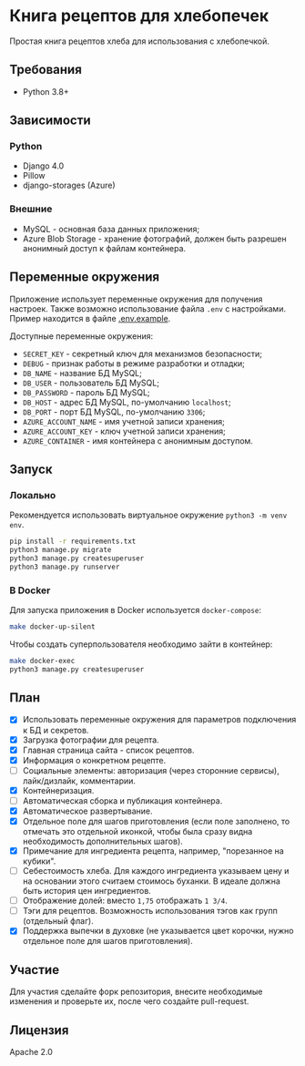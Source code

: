 # Книга рецептов для хлебопечек

Простая книга рецептов хлеба для использования с хлебопечкой.

## Требования

* Python 3.8+

## Зависимости

### Python

* Django 4.0
* Pillow
* django-storages (Azure)

### Внешние

* MySQL - основная база данных приложения;
* Azure Blob Storage - хранение фотографий, должен быть разрешен анонимный доступ к файлам контейнера.

## Переменные окружения

Приложение использует переменные окружения для получения настроек. Также возможно использование файла `.env` с настройками. Пример находится в файле [.env.example](.env.example).

Доступные переменные окружения:

* `SECRET_KEY` - секретный ключ для механизмов безопасности;
* `DEBUG` - признак работы в режиме разработки и отладки;
* `DB_NAME` - название БД MySQL;
* `DB_USER` - пользователь БД MySQL;
* `DB_PASSWORD` - пароль БД MySQL;
* `DB_HOST` - адрес БД MySQL, по-умолчанию `localhost`;
* `DB_PORT` - порт БД MySQL, по-умолчанию `3306`;
* `AZURE_ACCOUNT_NAME` - имя учетной записи хранения;
* `AZURE_ACCOUNT_KEY` - ключ учетной записи хранения;
* `AZURE_CONTAINER` - имя контейнера с анонимным доступом.

## Запуск

### Локально

Рекомендуется использовать виртуальное окружение `python3 -m venv env`.

```sh
pip install -r requirements.txt
python3 manage.py migrate
python3 manage.py createsuperuser
python3 manage.py runserver
```

### В Docker

Для запуска приложения в Docker используется `docker-compose`:

```sh
make docker-up-silent
```

Чтобы создать суперпользователя необходимо зайти в контейнер:

```sh
make docker-exec
python3 manage.py createsuperuser
```

## План

- [x] Использовать переменные окружения для параметров подключения к БД и секретов.
- [x] Загрузка фотографии для рецепта.
- [x] Главная страница сайта - список рецептов.
- [x] Информация о конкретном рецепте.
- [ ] Социальные элементы: авторизация (через сторонние сервисы), лайк/дизлайк, комментарии.
- [x] Контейнеризация.
- [ ] Автоматическая сборка и публикация контейнера.
- [x] Автоматическое развертывание.
- [x] Отдельное поле для шагов приготовления (если поле заполнено, то отмечать это отдельной иконкой, чтобы была сразу видна необходимость дополнительных шагов).
- [x] Примечание для ингредиента рецепта, например, "порезанное на кубики".
- [ ] Себестоимость хлеба. Для каждого ингредиента указываем цену и на основании этого считаем стоимось буханки. В идеале должна быть история цен ингредиентов.
- [ ] Отображение долей: вместо `1,75` отображать `1 3/4`.
- [ ] Тэги для рецептов. Возможность использования тэгов как групп (отдельный флаг).
- [x] Поддержка выпечки в духовке (не указывается цвет корочки, нужно отдельное поле для шагов приготовления).

## Участие

Для участия сделайте форк репозитория, внесите необходимые изменения и проверьте их, после чего создайте pull-request.

## Лицензия

Apache 2.0
